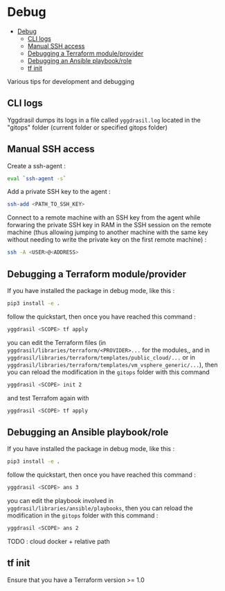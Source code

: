 # Debug

- [Debug](#debug)
	- [CLI logs](#cli-logs)
	- [Manual SSH access](#manual-ssh-access)
	- [Debugging a Terraform module/provider](#debugging-a-terraform-moduleprovider)
	- [Debugging an Ansible playbook/role](#debugging-an-ansible-playbookrole)
	- [tf init](#tf-init)

Various tips for development and debugging

## CLI logs

Yggdrasil dumps its logs in a file called `yggdrasil.log` located in the "gitops" folder (current folder or specified gitops folder)

## Manual SSH access

Create a ssh-agent :

```bash
eval `ssh-agent -s`
```

Add a private SSH key to the agent :

```bash
ssh-add <PATH_TO_SSH_KEY>
```

Connect to a remote machine with an SSH key from the agent while forwaring the private SSH key in RAM in the SSH session on the remote machine (thus allowing jumping to another machine with the same key without needing to write the private key on the first remote machine) :

```bash
ssh -A <USER>@<ADDRESS>
```

## Debugging a Terraform module/provider

If you have installed the package in debug mode, like this :

```bash
pip3 install -e .
```

follow the quickstart, then once you have reached this command :

```bash
yggdrasil <SCOPE> tf apply
```

you can edit the Terraform files (in `yggdrasil/libraries/terraform/<PROVIDER>...` for the modules,, and in `yggdrasil/libraries/terraform/templates/public_cloud/...` or in `yggdrasil/libraries/terraform/templates/vm_vsphere_generic/...`), then you can reload the modification in the `gitops` folder with this command 

```bash
yggdrasil <SCOPE> init 2
```

and test Terrafom again with 

```bash
yggdrasil <SCOPE> tf apply
```

## Debugging an Ansible playbook/role

If you have installed the package in debug mode, like this :

```bash
pip3 install -e .
```

follow the quickstart, then once you have reached this command :

```bash
yggdrasil <SCOPE> ans 3
```

you can edit the playbook involved in `yggdrasil/libraries/ansible/playbooks`, then you can reload the modification in the `gitops` folder with this command : 

```bash
yggdrasil <SCOPE> ans 2
```

TODO : cloud docker + relative path

## tf init

Ensure that you have a Terraform version >= 1.0